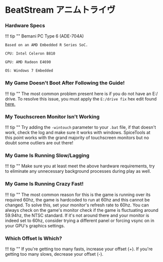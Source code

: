 # BeatStream アニムトライヴ

### Hardware Specs

!!! tip ""
	Bemani PC Type 6 (ADE-704A)

	Based on an AMD Embedded R Series SoC.

	CPU: Intel Celeron B810

	GPU: AMD Radeon E4690

	OS: Windows 7 Embedded 

### My Game Doesn't Boot After Following the Guide!

!!! tip ""
	The most common problem present here is if you do not have an E:/ drive. To resolve this issue, you must apply the `E:/drive fix` hex edit found [here.](hexedits.md)

### My Touchscreen Monitor Isn't Working

!!! tip ""
	Try adding the `-wintouch` parameter to your `.bat` file, if that doesn't work, check the log and make sure it works with windows. SpiceTools at this point works with the grand majority of touchscreen monitors but no doubt some outliers are out there!

### My Game Is Running Slow/Lagging

!!! tip ""
	Make sure you at least meet the above hardware requirements, try to eliminate any unnecessary background processes during play as well.

### My Game Is Running Crazy Fast!

!!! tip ""
	The most common reason for this is the game is running over its required 60hz, the game is hardcoded to run at 60hz and this cannot be changed. To solve this, set your monitor's refresh rate to 60hz. You can always check on the game's monitor check if the game is fluctuating around 59.94hz, the NTSC standard. If it's not around there and your monitor is indeed set to 60hz, consider trying a different panel or forcing vsync on in your GPU's graphics settings.

### Which Offset Is Which?

!!! tip ""
	If you're getting too many fasts, increase your offset (+). If you're getting too many slows, decrease your offset (-).